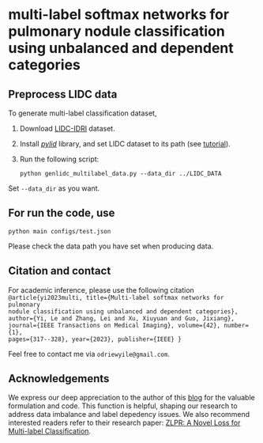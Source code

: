 # multi-label softmax networks for pulmonary nodule classification using unbalanced and dependent categories


## Preprocess LIDC data
To generate multi-label classification dataset, 

1. Download [LIDC-IDRI](https://wiki.cancerimagingarchive.net/pages/viewpage.action?pageId=1966254) dataset.

2. Install [_pylid_](https://github.com/notmatthancock/pylidc) library, and set LIDC dataset to its path (see [tutorial](https://pylidc.github.io/)).

3. Run the following script:  

   `python genlidc_multilabel_data.py --data_dir ../LIDC_DATA `
   
Set `--data_dir` as you want. 

## For run the code, use
`python main configs/test.json`

Please check the data path you have set when producing data. 

## Citation and contact
For academic inference, please use the following citation
<code>
@article{yi2023multi,
  title={Multi-label softmax networks for pulmonary nodule classification using unbalanced and dependent categories},
  author={Yi, Le and Zhang, Lei and Xu, Xiuyuan and Guo, Jixiang},
  journal={IEEE Transactions on Medical Imaging},
  volume={42},
  number={1},
  pages={317--328},
  year={2023},
  publisher={IEEE}
}
</code>

Feel free to contact me via `odriewyile@gmail.com`.

## Acknowledgements
We express our deep appreciation to the author of this [blog](https://kexue.fm/archives/7359) for the valuable formulation and code. This function is helpful, shaping our research to address data imbalance and label depedency issues. We also recommend interested readers refer to their research paper: [ZLPR: A Novel Loss for Multi-label Classification](https://arxiv.org/abs/2208.02955). 
